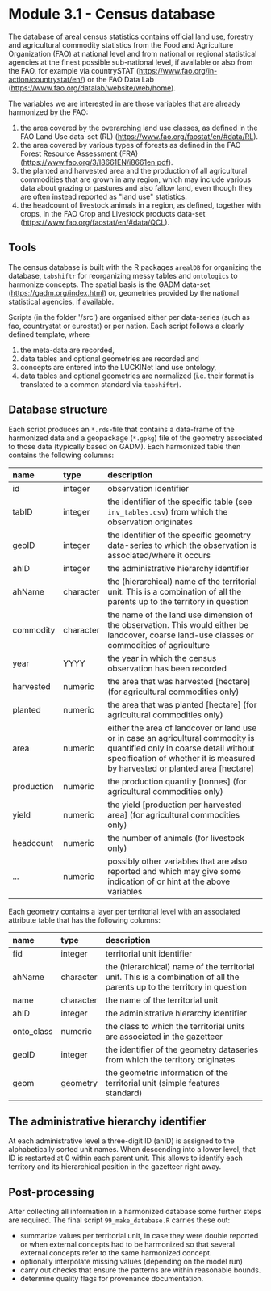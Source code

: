 # Module 3.1 - Census database

The database of areal census statistics contains official land use, forestry and agricultural commodity statistics from the Food and Agriculture Organization (FAO) at national level and from national or regional statistical agencies at the finest possible sub-national level, if available or also from the FAO, for example via countrySTAT (<https://www.fao.org/in-action/countrystat/en/>) or the FAO Data Lab (<https://www.fao.org/datalab/website/web/home>).

The variables we are interested in are those variables that are already harmonized by the FAO:

1)  the area covered by the overarching land use classes, as defined in the FAO Land Use data-set (RL) (<https://www.fao.org/faostat/en/#data/RL>).
2)  the area covered by various types of forests as defined in the FAO Forest Resource Assessment (FRA) (<https://www.fao.org/3/I8661EN/i8661en.pdf>).
3)  the planted and harvested area and the production of all agricultural commodities that are grown in any region, which may include various data about grazing or pastures and also fallow land, even though they are often instead reported as "land use" statistics.
4)  the headcount of livestock animals in a region, as defined, together with crops, in the FAO Crop and Livestock products data-set (<https://www.fao.org/faostat/en/#data/QCL>).

## Tools

The census database is built with the R packages `arealDB` for organizing the database, `tabshiftr` for reorganizing messy tables and `ontologics` to harmonize concepts. The spatial basis is the GADM data-set (<https://gadm.org/index.html>) or, geometries provided by the national statistical agencies, if available.

Scripts (in the folder '/src') are organised either per data-series (such as fao, countrystat or eurostat) or per nation. Each script follows a clearly defined template, where

1)  the meta-data are recorded,
2)  data tables and optional geometries are recorded and
3)  concepts are entered into the LUCKINet land use ontology,
4)  data tables and optional geometries are normalized (i.e. their format is translated to a common standard via `tabshiftr`).

## Database structure

Each script produces an `*.rds`-file that contains a data-frame of the harmonized data and a geopackage (`*.gpkg`) file of the geometry associated to those data (typically based on GADM). Each harmonized table then contains the following columns:

| name       | type      | description                                                                                                                                                                                              |
|:-----------|:----------|:---------------------------------------------------------------------------------------------------------------------------------------------------------------------------------------------------------|
| id         | integer   | observation identifier                                                                                                                                                                                   |
| tabID      | integer   | the identifier of the specific table (see `inv_tables.csv`) from which the observation originates                                                                                                        |
| geoID      | integer   | the identifier of the specific geometry data-series to which the observation is associated/where it occurs                                                                                               |
| ahID       | integer   | the administrative hierarchy identifier                                                                                                                                                                  |
| ahName | character | the (hierarchical) name of the territorial unit. This is a combination of all the parents up to the territory in question |
| commodity | character | the name of the land use dimension of the observation. This would either be landcover, coarse land-use classes or commodities of agriculture                                                       |
| year       | YYYY      | the year in which the census observation has been recorded                                                                                                                                               |
| harvested  | numeric   | the area that was harvested [hectare] (for agricultural commodities only)                                                                                                                                |
| planted    | numeric   | the area that was planted [hectare] (for agricultural commodities only)                                                                                                                                  |
| area       | numeric   | either the area of landcover or land use or in case an agricultural commodity is quantified only in coarse detail without specification of whether it is measured by harvested or planted area [hectare] |
| production | numeric   | the production quantity [tonnes] (for agricultural commodities only)                                                                                                                                     |
| yield      | numeric   | the yield [production per harvested area] (for agricultural commodities only)                                                                                                                            |
| headcount  | numeric   | the number of animals (for livestock only)                                                                                                                                                               |
| ...        | numeric   | possibly other variables that are also reported and which may give some indication of or hint at the above variables                                                                                     |


Each geometry contains a layer per territorial level with an associated attribute table that has the following columns:

| name     | type      | description                                                                                                                  |
|:---------|:----------|:-----------------------------------------------------------------------------------------------------------------------------|
| fid      | integer   | territorial unit identifier                                                                                                  |
| ahName   | character | the (hierarchical) name of the territorial unit. This is a combination of all the parents up to the territory in question                                                                             |
| name     | character | the name of the territorial unit                                                                                             |
| ahID     | integer   | the administrative hierarchy identifier                                                                                      |
| onto_class   | numeric   | the class to which the territorial units are associated in the gazetteer                                                         |
| geoID    | integer   | the identifier of the geometry dataseries from which the territory originates                                                |
| geom | geometry  | the geometric information of the territorial unit (simple features standard)                                                 |

## The administrative hierarchy identifier

At each administrative level a three-digit ID (ahID) is assigned to the alphabetically sorted unit names. When descending into a lower level, that ID is restarted at 0 within each parent unit. This allows to identify each territory and its hierarchical position in the gazetteer right away.

## Post-processing

After collecting all information in a harmonized database some further steps are required. The final script `99_make_database.R` carries these out:

-   summarize values per territorial unit, in case they were double reported or when external concepts had to be harmonized so that several external concepts refer to the same harmonized concept.
-   optionally interpolate missing values (depending on the model run)
-   carry out checks that ensure the patterns are within reasonable bounds.
-   determine quality flags for provenance documentation.
